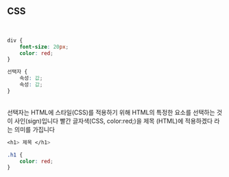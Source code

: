 ## CSS
<br/>

```css
div {
    font-size: 20px;
    color: red;
}

선택자 {
    속성: 값;
    속성: 값;
}
```

<br/>
선택자는 HTML에 스타일(CSS)를 적용하기 위해 HTML의 특정한 요소를 선택하는 것이 사인(sign)입니다 빨간 글자색(CSS, color:red;)을 제목 (HTML)에 적용하겠다 라는 의미를 가집니다 <br/>

```css
<h1> 제목 </h1>

.h1 {
    color: red;
}
```
